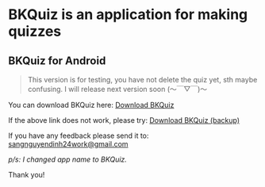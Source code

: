 # BKQuiz is an application for making quizzes
## BKQuiz for Android

> This version is for testing, you have not delete the quiz yet, sth maybe confusing. I will release next version soon (～￣▽￣)～ 

You can download BKQuiz here: [Download BKQuiz](https://appdistribution.firebase.dev/i/83bec178745c2adf)

If the above link does not work, please try: [Download BKQuiz (backup)](https://drive.google.com/file/d/1U4KrQnUdxdnIyulGo1P6WUbGIFDgQiF0/view?usp=sharing)

If you have any feedback please send it to: sangnguyendinh24work@gmail.com

_p/s: I changed app name to BKQuiz._

Thank you!



